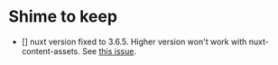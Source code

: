 # Shime to keep

- [] nuxt version fixed to 3.6.5. Higher version won't work with nuxt-content-assets. See [this issue](https://github.com/nuxt/cli/issues/193).